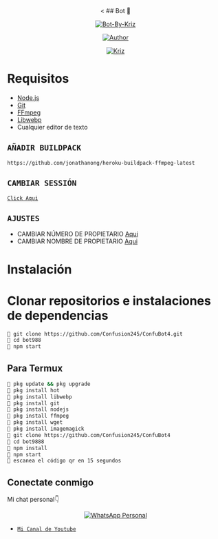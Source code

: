 <div align="center">
<
## Bot 🦎

</div>

<p align="center">
<a href="##"><img title="Bot-By-Kriz" src="https://img.shields.io/static/v1?label=Lenguaje&message=Espa%C3%B1ol&color=blue"></a>
</p>
<p align="center">
  <a href="https://github.com/KrizBots"><img title="Author" src="https://img.shields.io/badge/Author-KrizEdits-blue.svg?style=for-the-badge&logo=github" /></a>
</p>
<p align="center">
<a href="#"><img title="Kriz" src="https://img.shields.io/static/v1?label=WhatsApp&message=Bot&color=blue"></a>
</p>

# Requisitos
* [Node.js](https://nodejs.org/en/)
* [Git](https://git-scm.com/downloads)
* [FFmpeg](https://github.com/BtbN/FFmpeg-Builds/releases/download/autobuild-2020-12-08-13-03/ffmpeg-n4.3.1-26-gca55240b8c-win64-gpl-4.3.zip)
* [Libwebp](https://developers.google.com/speed/webp/download)
* Cualquier editor de texto

## `AÑADIR BUILDPACK`

```
https://github.com/jonathanong/heroku-buildpack-ffmpeg-latest
```

## `CAMBIAR SESSIÓN`

[`Click Aqui`](https://github.com/KrizBots/KrizBots6/blob/master/session.json#L1)

## `AJUSTES`

- CAMBIAR NÚMERO DE PROPIETARIO [Aqui](https://github.com/KrizBots/KrizBots6/blob/master/index.js#L136)
- CAMBIAR NOMBRE DE PROPIETARIO [Aqui](https://github.com/KrizBots/KrizBots6/blob/master/index.js#L138)

# Instalación
# Clonar repositorios e instalaciones de dependencias
```bash
🦎 git clone https://github.com/Confusion245/ConfuBot4.git
🦎 cd bot988
🦎 npm start
```
## Para Termux
```bash
🦎 pkg update && pkg upgrade 
🦎 pkg install hot
🦎 pkg install libwebp
🦎 pkg install git 
🦎 pkg install nodejs 
🦎 pkg install ffmpeg 
🦎 pkg install wget
🦎 pkg install imagemagick 
🦎 git clone https://github.com/Confusion245/ConfuBot4
🦎 cd bot9888
🦎 npm install
🦎 npm start
🦎 escanea el código qr en 15 segundos
```

## Conectate conmigo
Mi chat personal👇
<p align="center">
 <a href="https://wa.me/994408103470"><img alt="WhatsApp Personal" src="https://img.shields.io/badge/WhatsApp-25D366?style=for-the-badge&logo=whatsapp&logoColor=black"/></a>
</p>

* [`Mi Canal de Youtube`](https://youtube.com/channel/UCUVLZPvYER99xTf2Op_TdHA)
